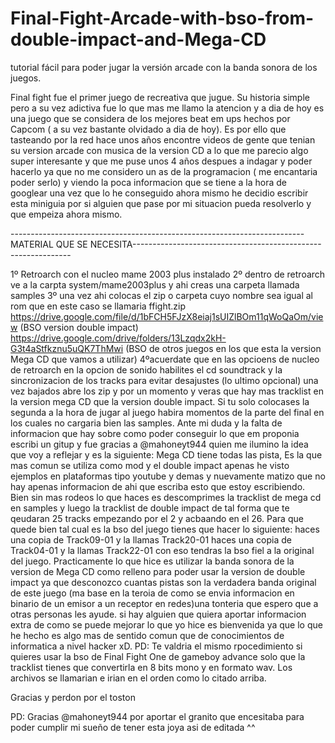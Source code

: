 # Final-Fight-Arcade-with-bso-from-double-impact-and-Mega-CD
tutorial fácil para poder jugar la versión arcade con la banda sonora de los juegos.

Final fight fue el primer juego de recreativa que jugue. Su historia simple pero a su vez adictiva fue lo que mas me llamo la atencion y a dia de hoy es una juego que se considera de los mejores beat em ups hechos por Capcom ( a su vez bastante olvidado a dia de hoy). Es por ello que tasteando por la red hace unos años encontre videos de gente que tenian su version arcade con musica de la version CD a lo que me parecio algo super interesante y que me puse unos 4 años despues a indagar y  poder hacerlo ya que no me considero un as de la programacion ( me encantaria poder serlo) y viendo la poca informacion que se tiene a la hora de googlear una vez que lo he conseguido ahora mismo he decidio escribir esta miniguia por si alguien que pase por mi situacion pueda resolverlo y que empeiza ahora mismo.





-------------------------------------------------------------------------MATERIAL QUE SE NECESITA--------------------------------------------------------------



1º Retroarch con el nucleo mame 2003 plus instalado
2º dentro de retroarch ve a la carpta system/mame2003plus y ahi creas una carpeta llamada samples
3º una vez ahi colocas el zip o carpeta cuyo nombre sea igual al rom que en este caso se llamaria ffight.zip
https://drive.google.com/file/d/1bFCH5FJzX8eiaj1sUIZlBOm11qWoQaOm/view (BSO version double impact)
https://drive.google.com/drive/folders/13Lzqdx2kH-G3t4aStfkznu5uQK7ThMwi (BSO de otros juegos en los que esta la version Mega CD que vamos a utilizar)
4ºacuerdate que en las opcioens de nucleo de retroarch en la opcion de sonido habilites el cd soundtrack y la sincronizacion de los tracks para evitar desajustes (lo ultimo opcional)
una vez bajados abre los zip y por un momento y veras que hay mas tracklist en la version mega CD que la version double impact. Si tu solo colocases la segunda a la hora de jugar al juego habira momentos de la parte del final en los cuales no cargaria bien las samples. Ante mi duda y la falta de informacion que hay sobre como poder conseguir lo que em proponia escribi un gitup y fue gracias a @mahoneyt944 quien me ilumino la idea que voy a reflejar y es la siguiente:
Mega CD tiene todas las pista, Es la que mas comun se utiliza como mod y el double impact apenas he visto ejemplos en plataformas tipo youtube y demas y nuevamente matizo que no hay apenas informacion de ahi que escriba esto que estoy escribiendo.
Bien sin mas rodeos lo que haces es descomprimes la tracklist de mega cd en samples y luego la tracklist de double impact de tal forma que te qeudaran 25 tracks empezando por el 2 y acbaando en el 26.
Para que quede bien tal cual es la bso del juego tienes que hacer lo siguiente:
haces una copia de Track09-01 y la llamas Track20-01
haces una copia de Track04-01 y la llamas Track22-01
con eso tendras la bso fiel a la original del juego. Practicamente lo que hice es utilizar la banda sonora de la version de Mega CD como relleno para poder usar la  version de double impact ya que desconozco cuantas pistas son la verdadera banda original de este juego (ma base en la teroia de como se envia informacion en binario de un emisor a un receptor en redes)una tonteria que espero que a otras personas les ayude. si hay alguien que quiera aportar informacion extra de como se puede mejorar lo que yo hice es bienvenida ya que lo que he hecho es algo mas de sentido comun que de conocimientos de informatica a nivel hacker xD.
PD: Te valdria el mismo rpocedimiento si quieres usar la bso de Final Fight One de gameboy advance solo que la tracklist tienes que convertirla en 8 bits mono y en formato wav. Los archivos se llamarian e irian en el orden como lo citado arriba.

Gracias y perdon por el toston

PD: Gracias @mahoneyt944 por aportar el granito que encesitaba para poder cumplir mi sueño de tener esta joya asi de editada ^^
